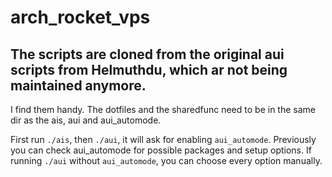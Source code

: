 # arch_rocket_vps

## The scripts are cloned from the original aui scripts from Helmuthdu, which ar not being maintained anymore.
I find them handy. The dotfiles and the sharedfunc need to be in the same dir as the ais, aui and aui_automode.

First run `./ais`, then `./aui`, it will ask for enabling `aui_automode`. Previously you can check aui_automode for possible packages and setup options.
If running `./aui` without `aui_automode`, you can choose every option manually.



